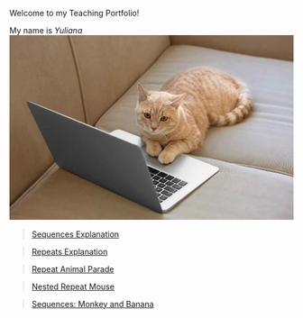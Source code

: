Welcome to my Teaching Portfolio!

My name is *Yuliana* 
![Image](img1.webp)

> [Sequences Explanation](https://youtu.be/ZM4vr5MIOLE)

> [Repeats Explanation](https://youtu.be/7wq1z-qe9P4) 

> [Repeat Animal Parade](https://www.youtube.com/watch?v=K6L2rbfo_Dc) 

> [Nested Repeat Mouse](https://youtu.be/Yl2k6-YCJUM) 

> [Sequences: Monkey and Banana](https://youtu.be/ZHX--9gMz7I) 